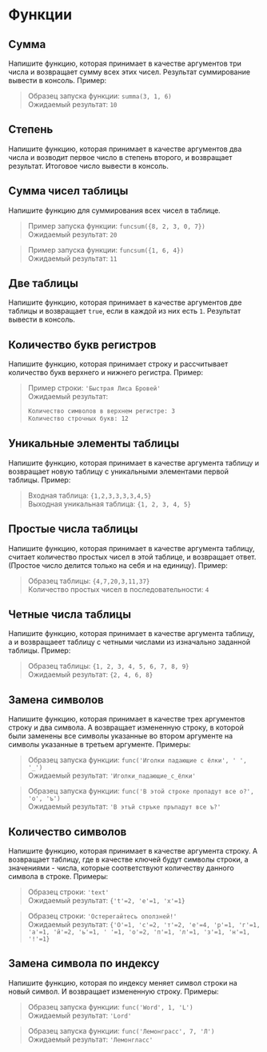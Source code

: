 # Функции

## Сумма

Напишите функцию, которая принимает в качестве аргументов три числа и возвращает сумму всех этих чисел.
Результат суммирование вывести в консоль. Пример:

> Образец запуска функции: `summa(3, 1, 6)`\
> Ожидаемый результат: `10`

## Степень

Напишите функцию, которая принимает в качестве аргументов два числа и возводит первое число в степень второго, и возвращает результат.
Итоговое число вывести в консоль.

## Сумма чисел таблицы

Напишите функцию для суммирования всех чисел в таблице.

> Пример запуска функции: `funcsum({8, 2, 3, 0, 7})`\
> Ожидаемый результат: `20`

> Пример запуска функции: `funcsum({1, 6, 4})`\
> Ожидаемый результат: `11`

## Две таблицы

Напишите функцию, которая принимает в качестве аргументов две таблицы и возвращает `true`, если в каждой из них есть `1`.
Результат вывести в консоль.

## Количество букв регистров

Напишите функцию, которая принимает строку и рассчитывает количество букв верхнего и нижнего регистра. Пример:

>Пример строки: `'Быстрая Лиса Бровей'`\
>Ожидаемый результат:
>```txt
>Количество символов в верхнем регистре: 3  
>Количество строчных букв: 12
>```

## Уникальные элементы таблицы

Напишите функцию, которая принимает в качестве аргумента таблицу и возвращает новую таблицу с уникальными элементами первой таблицы. Пример:

> Входная таблица: `{1,2,3,3,3,3,4,5}`\
> Выходная уникальная таблица: `{1, 2, 3, 4, 5}`

## Простые числа таблицы

Напишите функцию, которая принимает в качестве аргумента таблицу, считает количество простых чисел в этой таблице, и возвращает ответ. (Простое число делится только на себя и на единицу). Пример: 

> Образец таблицы: `{4,7,20,3,11,37}`\
> Количество простых чисел в последовательности: `4`

## Четные числа таблицы

Напишите функцию, которая принимает в качестве аргумента таблицу, а и возвращаеет таблицу с четными числами из изначально заданной таблицы. Пример:

> Образец таблицы: `{1, 2, 3, 4, 5, 6, 7, 8, 9}`\
> Ожидаемый результат: `{2, 4, 6, 8}`

## Замена символов

Напишите функцию, которая принимает в качестве трех аргументов строку и два символа. А возвращает измененную строку, в которой были заменены все символы указанные во втором аргументе на символы указанные в третьем аргументе. Примеры:

> Образец запуска функции: `func('Иголки падающие с ёлки', ' ', '_')`\
> Ожидаемый результат: `'Иголки_падающие_с_ёлки'`

> Образец запуска функции: `func('В этой строке пропадут все о?', 'о', 'ъ')`\
> Ожидаемый результат: `'В этъй стръке пръпадут все ъ?'`

## Количество символов

Напишите функцию, которая принимает в качестве аргумента строку. А возвращает таблицу, где в качестве ключей будут символы строки, а значениями - числа, которые соответствуют количеству данного символа в строке. Примеры:

> Образец строки: `'text'`\
> Ожидаемый результат: `{'t'=2, 'e'=1, 'x'=1}`

> Образец строки: `'Остерегайтесь оползней!'`\
> Ожидаемый результат: `{'О'=1, 'c'=2, 'т'=2, 'е'=4, 'р'=1, 'г'=1, 'а'=1, 'й'=2, 'ь'=1, ' '=1, 'о'=2, 'п'=1, 'л'=1, 'з'=1, 'н'=1, '!'=1}`

## Замена символа по индексу

Напишите функцию, которая по индексу меняет символ строки на новый символ. И возвращает измененную строку. Примеры:

> Образец запуска функции: `func('Word', 1, 'L')`\
> Ожидаемый результат: `'Lord' `

> Образец запуска функции: `func('Лемонграсс', 7, 'Л')`\
> Ожидаемый результат: `'Лемонгласс'`